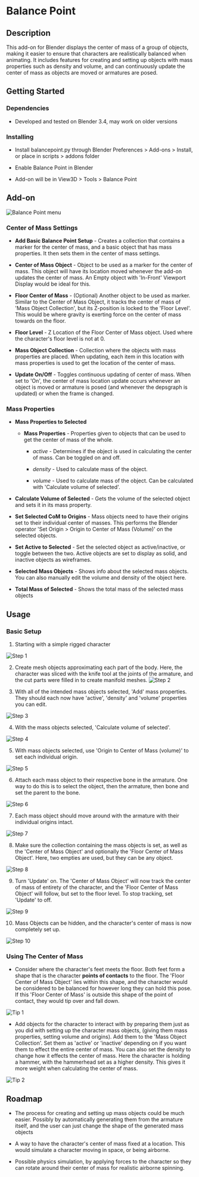# Balance Point

## Description

This add-on for Blender displays the center of mass of a group of objects, 
making it easier to ensure that characters are realistically balanced when 
animating. It includes features for creating and setting up objects with mass 
properties such as density and volume, and can continuously update the center 
of mass as objects are moved or armatures are posed.

## Getting Started

### Dependencies

* Developed and tested on Blender 3.4, may work on older versions

### Installing

* Install balancepoint.py through Blender Preferences > Add-ons > Install, or
place in scripts > addons folder

* Enable Balance Point in Blender

* Add-on will be in View3D > Tools > Balance Point

## Add-on

![Balance Point menu](/images/balance_point_menu.jpg)

### Center of Mass Settings

* **Add Basic Balance Point Setup** - Creates a collection that contains a 
    marker for the center of mass, and a basic object that has mass properties.
    It then sets them in the center of mass settings.

* **Center of Mass Object** - Object to be used as a marker for the center of 
    mass. This object will have its location moved whenever the add-on updates 
    the center of mass. An Empty object with 'In-Front' Viewport Display would 
    be ideal for this.

* **Floor Center of Mass** - (Optional) Another object to be used as marker. 
    Similar to the Center of Mass Object, it tracks the center of mass of 'Mass 
    Object Collection', but its Z-position is locked to the 'Floor Level'. This 
    would be where gravity is exerting force on the center of mass towards on 
    the floor.

* **Floor Level** - Z Location of the Floor Center of Mass object. Used where 
    the character's floor level is not at 0.

* **Mass Object Collection** - Collection where the objects with mass properties
    are placed. When updating, each item in this location with mass properties 
    is used to get the location of the center of mass.

* **Update On/Off** - Toggles continuous updating of center of mass. When set to
    'On', the center of mass location update occurs whenever an object is moved 
    or armature is posed (and whenever the depsgraph is updated) or when the 
    frame is changed.

### Mass Properties

* **Mass Properties to Selected**

    * **Mass Properties** - Properties given to objects that can be used to get 
    the center of mass of the whole.

        * *active* - Determines if the object is used in calculating the center
        of mass. Can be toggled on and off.

        * *density* - Used to calculate mass of the object.

        * *volume* - Used to calculate mass of the object. Can be calculated 
        with 'Calculate volume of selected'.

* **Calculate Volume of Selected** - Gets the volume of the selected object and 
    sets it in its mass property.

* **Set Selected CoM to Origins** - Mass objects need to have their origins set 
    to their individual center of masses. This performs the Blender operator 
    'Set Origin > Origin to Center of Mass (Volume)' on the selected objects.

* **Set Active to Selected** - Set the selected object as active/inactive, or 
    toggle between the two. Active objects are set to display as solid, and 
    inactive objects as wireframes.

* **Selected Mass Objects** - Shows info about the selected mass objects. You 
    can also manually edit the volume and density of the object here.

* **Total Mass of Selected** - Shows the total mass of the selected mass objects

## Usage

### Basic Setup

1. Starting with a simple rigged character

![Step 1](/images/step1.jpg) 

2. Create mesh objects approximating each part of the body. Here, the
    character was sliced with the knife tool at the joints of the armature, and 
    the cut parts were filled in to create manifold meshes.
![Step 2](/images/step2.jpg)


3. With all of the intended mass objects selected, 'Add' mass properties. They
    should each now have 'active', 'density' and 'volume' properties you can 
    edit.

![Step 3](/images/step3.jpg)


4. With the mass objects selected, 'Calculate volume of selected'.

![Step 4](/images/step4.jpg)


5. With mass objects selected, use 'Origin to Center of Mass (volume)' to set
    each individual origin.

![Step 5](/images/step5.jpg)


6. Attach each mass object to their respective bone in the armature. One way
    to do this is to select the object, then the armature, then bone and 
    set the parent to the bone.

![Step 6](/images/step6.jpg)


7. Each mass object should move around with the armature with their individual
    origins intact.

![Step 7](/images/step7.jpg)

8. Make sure the collection containing the mass objects is set, as well as the
    'Center of Mass Object' and optionally the 'Floor Center of Mass Object'.
    Here, two empties are used, but they can be any object.

![Step 8](/images/step8.jpg)

9. Turn 'Update' on. The 'Center of Mass Object' will now track the center of
    mass of entirety of the character, and the 'Floor Center of Mass Object'
    will follow, but set to the floor level. To stop tracking, set 'Update' to
    off.

![Step 9](/images/step9.jpg)

10. Mass Objects can be hidden, and the character's center of mass is now 
    completely set up.

![Step 10](/images/step10.jpg)

### Using The Center of Mass

* Consider where the character's feet meets the floor. Both feet form a shape
    that is the character **points of contacts** to the floor. The 'Floor
    Center of Mass Object' lies within this shape, and the character would be 
    considered to be balanced for however long they can hold this pose. If this 
    'Floor Center of Mass' is outside this shape of the point of contact, they
    would tip over and fall down.

![Tip 1](/images/tip1.jpg)

* Add objects for the character to interact with by preparing them just as you 
    did with setting up the character mass objects, (giving them mass 
    properties, setting volume and origins). Add them to the 'Mass Object
    Collection'. Set them as 'active' or 'inactive' depending on if you want
    them to effect the entire center of mass. You can also set the density
    to change how it effects the center of mass. Here the character is holding 
    a hammer, with the hammerhead set as a higher density. This gives it more
    weight when calculating the center of mass.

![Tip 2](/images/tip2.jpg)

## Roadmap

* The process for creating and setting up mass objects could be much easier. 
    Possibly by automatically generating them from the armature itself, and
    the user can just change the shape of the generated mass objects

* A way to have the character's center of mass fixed at a location. This would
    simulate a character moving in space, or being airborne.

* Possible physics simulation, by applying forces to the character so they
    can rotate around their center of mass for realistic airborne spinning.